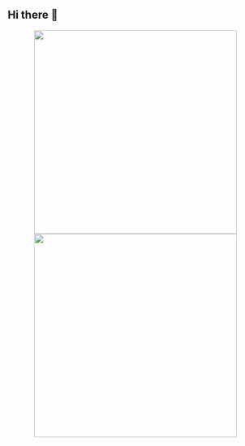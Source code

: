 ## Hi there 👋
<p align="center">
<img src="https://github-readme-streak-stats.herokuapp.com?user=Roshan-Ravindran&theme=dark&hide_border=true" width="400">
<img src="https://github-readme-streak-stats.herokuapp.com?user=pr2tik1&theme=dark&hide_border=true" width="400">
</p>
<!--
**Roshan-Ravindran/roshan-ravindran** is a ✨ _special_ ✨ repository because its `README.md` (this file) appears on your GitHub profile.

Here are some ideas to get you started:

- 🔭 I’m currently working on ...
- 🌱 I’m currently learning ...
- 👯 I’m looking to collaborate on ...
- 🤔 I’m looking for help with ...
- 💬 Ask me about ...
- 📫 How to reach me: ...
- 😄 Pronouns: ...
- ⚡ Fun fact: ...
-->
